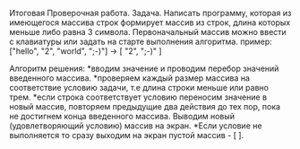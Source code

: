 Итоговая Проверочная работа. 
Задача. Написать программу, которая из имеющегося массива строк формирует массив из строк, длина которых меньше либо равна 3 символа. 
Первоначальный массив можно ввести с клавиатуры или задать на старте выполнения алгоритма. 
пример: ["hello", "2", "world", ";-)"] -> [ "2", ";-)" ]


Алгоритм решения: 
*вводим значение и проводим перебор значений введенного массива. 
*проверяем каждый размер массива на соответствие условию задачи, т.е длина строки меньше или равно трем. 
*если строка соответствует условию переносим значение в новый массив, повторяем предыдущие два действия до тех пор, 
 пока не достигнем конца введенного массива. Выводим новый (удовлетворяющий условию) массив на экран.
*Если условие не выполняется то сразу выходим на экран пустой массив - [ ].
